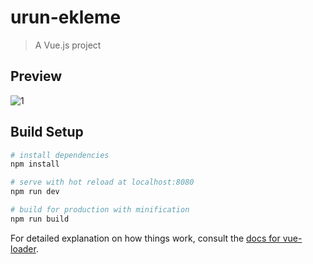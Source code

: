 # urun-ekleme

> A Vue.js project

## Preview

![1](https://user-images.githubusercontent.com/101906533/198841378-d1e301f9-262b-456e-a4f9-d4a33a32b2eb.JPG)

## Build Setup

``` bash
# install dependencies
npm install

# serve with hot reload at localhost:8080
npm run dev

# build for production with minification
npm run build
```

For detailed explanation on how things work, consult the [docs for vue-loader](http://vuejs.github.io/vue-loader).
